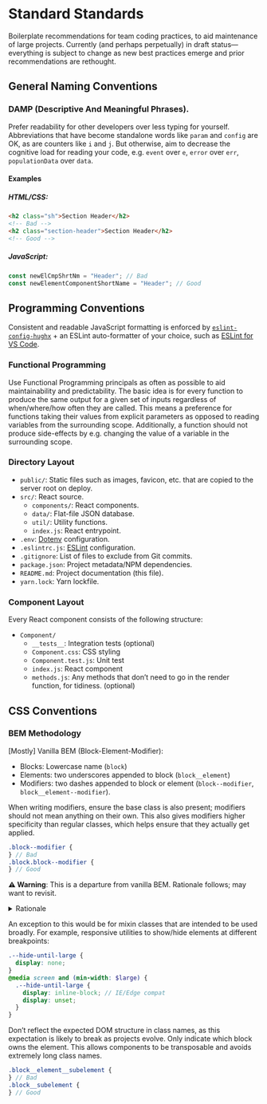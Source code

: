 # Standard Standards

Boilerplate recommendations for team coding practices, to aid maintenance of large projects. Currently (and perhaps perpetually) in draft status—everything is subject to change as new best practices emerge and prior recommendations are rethought.

## General Naming Conventions

### DAMP (Descriptive And Meaningful Phrases).

Prefer readability for other developers over less typing for yourself. Abbreviations that have become standalone words like `param` and `config` are OK, as are counters like `i` and `j`. But otherwise, aim to decrease the cognitive load for reading your code, e.g. `event` over `e`, `error` over `err`, `populationData` over `data`.

#### Examples

##### HTML/CSS:

```html
<h2 class="sh">Section Header</h2>
<!-- Bad -->
<h2 class="section-header">Section Header</h2>
<!-- Good -->
```

##### JavaScript:

```js
const newElCmpShrtNm = "Header"; // Bad
const newElementComponentShortName = "Header"; // Good
```

## Programming Conventions

Consistent and readable JavaScript formatting is enforced by [`eslint-config-hughx`](https://github.com/hguiney/eslint-config-hughx) + an ESLint auto-formatter of your choice, such as [ESLint for VS Code](https://marketplace.visualstudio.com/items?itemName=dbaeumer.vscode-eslint).

### Functional Programming

Use Functional Programming principals as often as possible to aid maintainability and predictability. The basic idea is for every function to produce the same output for a given set of inputs regardless of when/where/how often they are called. This means a preference for functions taking their values from explicit parameters as opposed to reading variables from the surrounding scope. Additionally, a function should not produce side-effects by e.g. changing the value of a variable in the surrounding scope.

### Directory Layout

- `public/`: Static files such as images, favicon, etc. that are copied to the server root on deploy.
- `src/`: React source.
  - `components/`: React components.
  - `data/`: Flat-file JSON database.
  - `util/`: Utility functions.
  - `index.js`: React entrypoint.
- `.env`: [Dotenv](https://github.com/motdotla/dotenv#readme) configuration.
- `.eslintrc.js`: [ESLint](https://eslint.org/) configuration.
- `.gitignore`: List of files to exclude from Git commits.
- `package.json`: Project metadata/NPM dependencies.
- `README.md`: Project documentation (this file).
- `yarn.lock`: Yarn lockfile.

### Component Layout

Every React component consists of the following structure:

- `Component/`
  - `__tests__`: Integration tests (optional)
  - `Component.css`: CSS styling
  - `Component.test.js`: Unit test
  - `index.js`: React component
  - `methods.js`: Any methods that don’t need to go in the render function, for tidiness. (optional)

## CSS Conventions

### BEM Methodology

[Mostly] Vanilla BEM (Block-Element-Modifier):

- Blocks: Lowercase name (`block`)
- Elements: two underscores appended to block (`block__element`)
- Modifiers: two dashes appended to block or element (`block--modifier`, `block__element--modifier`).

When writing modifiers, ensure the base class is also present; modifiers should not mean anything on their own. This also gives modifiers higher specificity than regular classes, which helps ensure that they actually get applied.

```scss
.block--modifier {
} // Bad
.block.block--modifier {
} // Good
```

<b>⚠️ Warning</b>: This is a departure from vanilla BEM. Rationale follows; may want to revisit.

<details>
<summary>Rationale</summary>
In vanilla BEM, the recommendation is to always use modifier classes as independent selectors, like so:

```scss
.alert {
  background-color: white;
}
.alert--error {
  background-color: red;
}
```

However, this introduces the possibility of overriding one modifier with another depending on where in the cascade you define the modifier:

```scss
.alert {
  background-color: white;
  border-radius: 0;
}
.alert--error {
  background-color: red;
}
.alert--alt {
  background-color: green;
  border-radius: 3px;
}
```

This CSS would cause the following to display as `green` even though `alert--error` is defined last in the `classList`:

```html
<div class="alert alert--alt alert--error"></div>
```

To get around this, a rule can be implemented to always use a single modifier class, combining disparate modifiers into a combined modifier, such as `alert--alt-error`:

```scss
.alert {
  background-color: white;
  border-radius: 0;
}
.alert--error {
  background-color: red;
}
.alert--alt {
  background-color: green;
  border-radius: 3px;
}
.alert--alt-error {
  background-color: red;
  border-radius: 3px;
}
```

However, this allows for `alert--error`, `alert--alt`, and `alert--alt-error` to be placed on any element, including non-`alert`s, and still have their styles applied, as in `<div class="button alert--alt">`. A modifier should never be used in this way as it means nothing on its own; its definition is in relation to the thing being modified. Additionally, any styles common to `alert--alt` and `alert--alt-error` have to be repeated, unless rewritten like this:

```scss
.alert--alt,
.alert--alt-error
// or [class^="alert--alt"]
{
  border-radius: 3px;
}
.alert--alt {
  background-color: green;
}
.alert--alt-error {
  background-color: red;
}
```

This is workable, but requires shifting code around as new additions are made. The recommended alternative, then, is to ensure the base class is always present in modifier selectors, in a combined class selector:

```scss
.alert.alert--alt {}
```

While vanilla BEM sees this higher specifity as undesirable, since later classes will fail in instances like this:

```html
<div class="alert alert--alt alert--error"></div>
```
```scss
.alert {}
.alert.alert--alt {}
.alert--error {}
```

…this is a bit contrived as the combined selector practice requires the following, which preserves specificity parity:

```scss
.alert {}
.alert.alert--alt {}
.alert.alert--error {}
```

Then, if you needed overrides, rather than creating a whole new class, you can just do this:

```scss
.alert {}
.alert.alert--error {}

.alert.alert--alt {}
.alert.alert--alt.alert--error {}
```

It’s more verbose but it also allows you to be clear about what you want to happen when an element has multiple modifiers that would otherwise compete with each other.

Alternatively, you could keep component state out of CSS classes altogether, limiting them to `aria-*` or `data-*` attributes, which communicate a semantics of not being purely cosmetic, and may be more intuitive to navigate in JavaScript:

```scss
.alert {}
.alert[data-has-error] {}

.alert.alert--alt {}
.alert.alert--alt[data-has-error] {}
```
```js
$alert.className = $alert.className.replace( /\balert--error\b/, '' );
// or
$alert.classList.remove( 'alert--error' );

// vs.
$alert.dataset.hasError = false;
```
</details>

An exception to this would be for mixin classes that are intended to be used broadly. For example, responsive utilities to show/hide elements at different breakpoints:

```scss
.--hide-until-large {
  display: none;
}
@media screen and (min-width: $large) {
  .--hide-until-large {
    display: inline-block; // IE/Edge compat
    display: unset;
  }
}
```

Don’t reflect the expected DOM structure in class names, as this expectation is likely to break as projects evolve. Only indicate which block owns the element. This allows components to be transposable and avoids extremely long class names.

```scss
.block__element__subelement {
} // Bad
.block__subelement {
} // Good
```